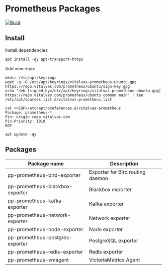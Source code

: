 # Prometheus Packages

[![Build](https://github.com/vitalvas/prometheus-pkg/actions/workflows/build.yaml/badge.svg)](https://github.com/vitalvas/prometheus-pkg)

## Install

Install dependencies

```shell
apt install -qy apt-transport-https
```

Add new repo:

```shell
mkdir /etc/apt/keyrings
wget -q -O /etc/apt/keyrings/vitalvas-prometheus-ubuntu.gpg https://repo.vitalvas.com/prometheus/ubuntu/sign-key.gpg
echo "deb [signed-by=/etc/apt/keyrings/vitalvas-prometheus-ubuntu.gpg] https://repo.vitalvas.com/prometheus/ubuntu common main" | tee /etc/apt/sources.list.d/vitalvas-prometheus.list

cat <<EOF>/etc/apt/preferences.d/vitalvas-prometheus
Package: prometheus-*
Pin: origin repo.vitalvas.com
Pin-Priority: 1010
EOF

apt update -qy
```

## Packages

| Package name | Description |
| - | - |
| pp-prometheus-bird-exporter | Exporter for Bird routing daemon |
| pp-prometheus-blackbox-exporter | Blackbox exporter |
| pp-prometheus-kafka-exporter | Kafka exporter |
| pp-prometheus-network-exporter | Network exporter |
| pp-prometheus-node-exporter | Node exporter |
| pp-prometheus-postgres-exporter | PostgreSQL exporter |
| pp-prometheus-redis-exporter | Redis exporter |
| pp-prometheus-vmagent | VictoriaMetrics Agent |
